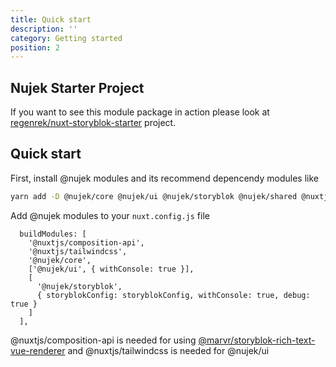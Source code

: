 ```yaml
---
title: Quick start
description: ''
category: Getting started
position: 2
---
```


## Nujek Starter Project

If you want to see this module package in action please look at [regenrek/nuxt-storyblok-starter](https://github.com/regenrek/nuxt-storyblok-starter) project. 

## Quick start

First, install @nujek modules and its recommend depencendy modules like

```bash
yarn add -D @nujek/core @nujek/ui @nujek/storyblok @nujek/shared @nuxtjs/composition-api @nuxtjs/tailwindcss
```

Add @nujek modules to your `nuxt.config.js` file

```
  buildModules: [
    '@nuxtjs/composition-api',
    '@nuxtjs/tailwindcss',
    '@nujek/core',
    ['@nujek/ui', { withConsole: true }],
    [
      '@nujek/storyblok',
      { storyblokConfig: storyblokConfig, withConsole: true, debug: true }
    ]
  ],
```


<alert type="info">

@nuxtjs/composition-api is needed for using [@marvr/storyblok-rich-text-vue-renderer](https://github.com/MarvinRudolph/storyblok-rich-text-renderer/tree/master/packages/storyblok-rich-text-vue-renderer) and @nuxtjs/tailwindcss is needed for @nujek/ui

</alert>




